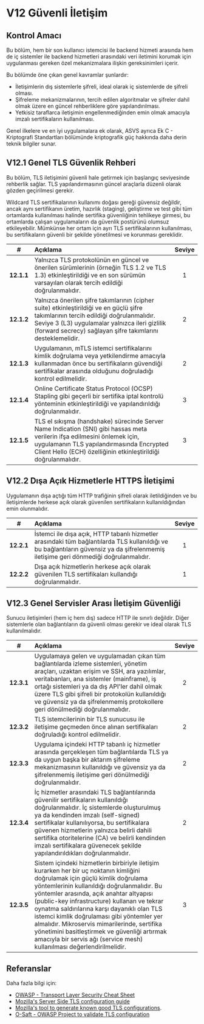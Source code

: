 # V12 Güvenli İletişim

## Kontrol Amacı

Bu bölüm, hem bir son kullanıcı istemcisi ile backend hizmeti arasında hem de iç sistemler ile backend hizmetleri arasındaki veri iletimini korumak için uygulanması gereken özel mekanizmalara ilişkin gereksinimleri içerir.

Bu bölümde öne çıkan genel kavramlar şunlardır:

* İletişimlerin dış sistemlerle şifreli, ideal olarak iç sistemlerde de şifreli olması.
* Şifreleme mekanizmalarının, tercih edilen algoritmalar ve şifreler dahil olmak üzere en güncel rehberliklere göre yapılandırılması.
* Yetkisiz taraflarca iletişimin engellenmediğinden emin olmak amacıyla imzalı sertifikaların kullanılması.

Genel ilkelere ve en iyi uygulamalara ek olarak, ASVS ayrıca Ek C - Kriptografi Standartları bölümünde kriptografik güç hakkında daha derin teknik bilgiler sunar.

## V12.1 Genel TLS Güvenlik Rehberi

Bu bölüm, TLS iletişimini güvenli hale getirmek için başlangıç seviyesinde rehberlik sağlar. TLS yapılandırmasının güncel araçlarla düzenli olarak gözden geçirilmesi gerekir.

Wildcard TLS sertifikalarının kullanımı doğası gereği güvensiz değildir, ancak aynı sertifikanın üretim, hazırlık (staging), geliştirme ve test gibi tüm ortamlarda kullanılması halinde sertifika güvenliğinin tehlikeye girmesi, bu ortamlarda çalışan uygulamaların da güvenlik postürünü olumsuz etkileyebilir. Mümkünse her ortam için ayrı TLS sertifikalarının kullanılması, bu sertifikaların güvenli bir şekilde yönetilmesi ve korunması gereklidir.

| # | Açıklama | Seviye |
| :---: | :--- | :---: |
| **12.1.1** | Yalnızca TLS protokolünün en güncel ve önerilen sürümlerinin (örneğin TLS 1.2 ve TLS 1.3) etkinleştirildiği ve en son sürümün varsayılan olarak tercih edildiği doğrulanmalıdır. | 1 |
| **12.1.2** | Yalnızca önerilen şifre takımlarının (cipher suite) etkinleştirildiği ve en güçlü şifre takımlarının tercih edildiği doğrulanmalıdır. Seviye 3 (L3) uygulamalar yalnızca ileri gizlilik (forward secrecy) sağlayan şifre takımlarını desteklemelidir. | 2 |
| **12.1.3** | Uygulamanın, mTLS istemci sertifikalarını kimlik doğrulama veya yetkilendirme amacıyla kullanmadan önce bu sertifikaların güvendiği sertifikalar arasında olduğunu doğruladığı kontrol edilmelidir. | 2 |
| **12.1.4** | Online Certificate Status Protocol (OCSP) Stapling gibi geçerli bir sertifika iptal kontrolü yönteminin etkinleştirildiği ve yapılandırıldığı doğrulanmalıdır. | 3 |
| **12.1.5** | TLS el sıkışma (handshake) sürecinde Server Name Indication (SNI) gibi hassas meta verilerin ifşa edilmesini önlemek için, uygulamanın TLS yapılandırmasında Encrypted Client Hello (ECH) özelliğinin etkinleştirildiği doğrulanmalıdır. | 3 |

## V12.2 Dışa Açık Hizmetlerle HTTPS İletişimi

Uygulamanın dışa açtığı tüm HTTP trafiğinin şifreli olarak iletildiğinden ve bu iletişimlerde herkese açık olarak güvenilen sertifikaların kullanıldığından emin olunmalıdır.

| # | Açıklama | Seviye |
| :---: | :--- | :---: |
| **12.2.1** | İstemci ile dışa açık, HTTP tabanlı hizmetler arasındaki tüm bağlantılarda TLS kullanıldığı ve bu bağlantıların güvensiz ya da şifrelenmemiş iletişime geri dönmediği doğrulanmalıdır. | 1 |
| **12.2.2** | Dışa açık hizmetlerin herkese açık olarak güvenilen TLS sertifikaları kullandığı doğrulanmalıdır. | 1 |

## V12.3 Genel Servisler Arası İletişim Güvenliği

Sunucu iletişimleri (hem iç hem dış) sadece HTTP ile sınırlı değildir. Diğer sistemlerle olan bağlantıların da güvenli olması gerekir ve ideal olarak TLS kullanılmalıdır.

| # | Açıklama | Seviye |
| :---: | :--- | :---: |
| **12.3.1** | Uygulamaya gelen ve uygulamadan çıkan tüm bağlantılarda izleme sistemleri, yönetim araçları, uzaktan erişim ve SSH, ara yazılımlar, veritabanları, ana sistemler (mainframe), iş ortağı sistemleri ya da dış API'ler dahil olmak üzere TLS gibi şifreli bir protokolün kullanıldığı ve güvensiz ya da şifrelenmemiş protokollere geri dönülmediği doğrulanmalıdır. | 2 |
| **12.3.2** | TLS istemcilerinin bir TLS sunucusu ile iletişime geçmeden önce alınan sertifikaları doğruladığı kontrol edilmelidir. | 2 |
| **12.3.3** | Uygulama içindeki HTTP tabanlı iç hizmetler arasında gerçekleşen tüm bağlantılarda TLS ya da uygun başka bir aktarım şifreleme mekanizmasının kullanıldığı ve güvensiz ya da şifrelenmemiş iletişime geri dönülmediği doğrulanmalıdır. | 2 |
| **12.3.4** | İç hizmetler arasındaki TLS bağlantılarında güvenilir sertifikaların kullanıldığı doğrulanmalıdır. İç sistemlerde oluşturulmuş ya da kendinden imzalı (self-signed) sertifikalar kullanılıyorsa, bu sertifikalara güvenen hizmetlerin yalnızca belirli dahili sertifika otoritelerine (CA) ve belirli kendinden imzalı sertifikalara güvenecek şekilde yapılandırıldıkları doğrulanmalıdır. | 2 |
| **12.3.5** | Sistem içindeki hizmetlerin birbiriyle iletişim kurarken her bir uç noktanın kimliğini doğrulamak için güçlü kimlik doğrulama yöntemlerinin kullanıldığı doğrulanmalıdır. Bu yöntemler arasında, açık anahtar altyapısı (public-key infrastructure) kullanan ve tekrar oynatma saldırılarına karşı dayanıklı olan TLS istemci kimlik doğrulaması gibi yöntemler yer almalıdır. Mikroservis mimarilerinde, sertifika yönetimini basitleştirmek ve güvenliği artırmak amacıyla bir servis ağı (service mesh) kullanılması değerlendirilmelidir. | 3 |

## Referanslar

Daha fazla bilgi için:

* [OWASP - Transport Layer Security Cheat Sheet](https://cheatsheetseries.owasp.org/cheatsheets/Transport_Layer_Security_Cheat_Sheet.html)
* [Mozilla's Server Side TLS configuration guide](https://wiki.mozilla.org/Security/Server_Side_TLS)
* [Mozilla's tool to generate known good TLS configurations](https://ssl-config.mozilla.org/).
* [O-Saft - OWASP Project to validate TLS configuration](https://owasp.org/www-project-o-saft/)
